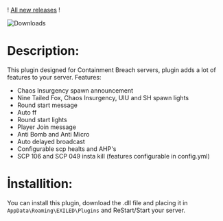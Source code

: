 ! [All new releases](https://github.com/Treaxy/AnomalyHub/releases) !


<img src="https://img.shields.io/github/downloads/Treaxy/AnomalyHub/total?style=for-the-badge&logo=github" alt="Downloads">

# Description:

This plugin designed for Containment Breach servers, plugin adds a lot of features to your server.
Features:

- Chaos Insurgency spawn announcement
- Nine Tailed Fox, Chaos Insurgency, UIU and SH spawn lights
- Round start message
- Auto ff
- Round start lights
- Player Join message
- Anti Bomb and Anti Micro
- Auto delayed broadcast
- Configurable scp healts and AHP's
- SCP 106 and SCP 049 insta kill
(features configurable in config.yml)


# İnstallition:

You can install this plugin, download the .dll file and placing it in ``AppData\Roaming\EXILED\Plugins`` and ReStart/Start your server.
